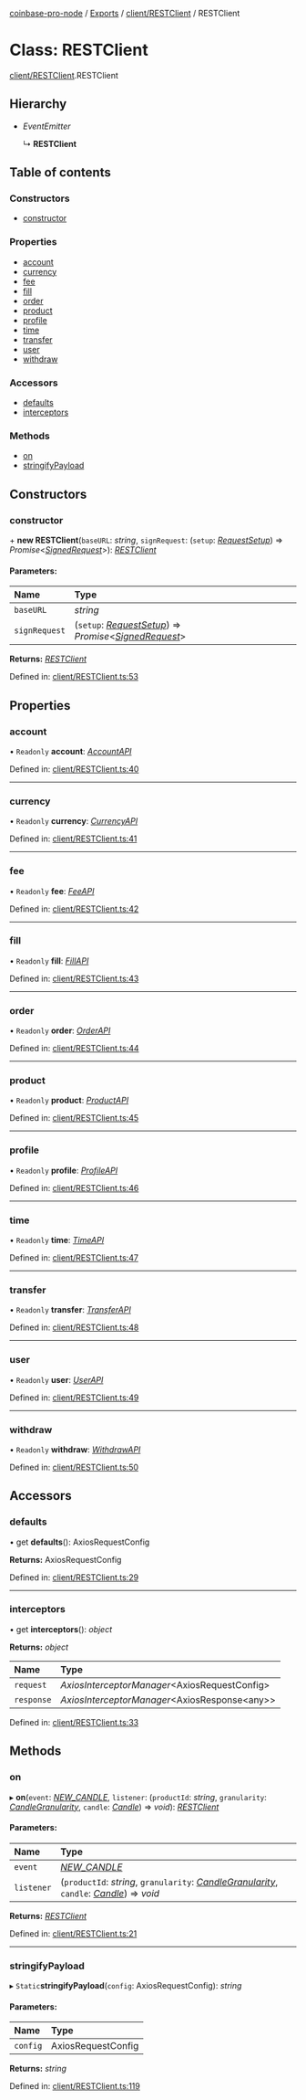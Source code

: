 [coinbase-pro-node](../README.md) / [Exports](../modules.md) / [client/RESTClient](../modules/client_restclient.md) / RESTClient

# Class: RESTClient

[client/RESTClient](../modules/client_restclient.md).RESTClient

## Hierarchy

* *EventEmitter*

  ↳ **RESTClient**

## Table of contents

### Constructors

- [constructor](client_restclient.restclient.md#constructor)

### Properties

- [account](client_restclient.restclient.md#account)
- [currency](client_restclient.restclient.md#currency)
- [fee](client_restclient.restclient.md#fee)
- [fill](client_restclient.restclient.md#fill)
- [order](client_restclient.restclient.md#order)
- [product](client_restclient.restclient.md#product)
- [profile](client_restclient.restclient.md#profile)
- [time](client_restclient.restclient.md#time)
- [transfer](client_restclient.restclient.md#transfer)
- [user](client_restclient.restclient.md#user)
- [withdraw](client_restclient.restclient.md#withdraw)

### Accessors

- [defaults](client_restclient.restclient.md#defaults)
- [interceptors](client_restclient.restclient.md#interceptors)

### Methods

- [on](client_restclient.restclient.md#on)
- [stringifyPayload](client_restclient.restclient.md#stringifypayload)

## Constructors

### constructor

\+ **new RESTClient**(`baseURL`: *string*, `signRequest`: (`setup`: [*RequestSetup*](../interfaces/auth_requestsigner.requestsetup.md)) => *Promise*<[*SignedRequest*](../interfaces/auth_requestsigner.signedrequest.md)\>): [*RESTClient*](client_restclient.restclient.md)

#### Parameters:

Name | Type |
:------ | :------ |
`baseURL` | *string* |
`signRequest` | (`setup`: [*RequestSetup*](../interfaces/auth_requestsigner.requestsetup.md)) => *Promise*<[*SignedRequest*](../interfaces/auth_requestsigner.signedrequest.md)\> |

**Returns:** [*RESTClient*](client_restclient.restclient.md)

Defined in: [client/RESTClient.ts:53](https://github.com/bennycode/coinbase-pro-node/blob/e63aeae/src/client/RESTClient.ts#L53)

## Properties

### account

• `Readonly` **account**: [*AccountAPI*](account_accountapi.accountapi.md)

Defined in: [client/RESTClient.ts:40](https://github.com/bennycode/coinbase-pro-node/blob/e63aeae/src/client/RESTClient.ts#L40)

___

### currency

• `Readonly` **currency**: [*CurrencyAPI*](currency_currencyapi.currencyapi.md)

Defined in: [client/RESTClient.ts:41](https://github.com/bennycode/coinbase-pro-node/blob/e63aeae/src/client/RESTClient.ts#L41)

___

### fee

• `Readonly` **fee**: [*FeeAPI*](fee_feeapi.feeapi.md)

Defined in: [client/RESTClient.ts:42](https://github.com/bennycode/coinbase-pro-node/blob/e63aeae/src/client/RESTClient.ts#L42)

___

### fill

• `Readonly` **fill**: [*FillAPI*](fill_fillapi.fillapi.md)

Defined in: [client/RESTClient.ts:43](https://github.com/bennycode/coinbase-pro-node/blob/e63aeae/src/client/RESTClient.ts#L43)

___

### order

• `Readonly` **order**: [*OrderAPI*](order_orderapi.orderapi.md)

Defined in: [client/RESTClient.ts:44](https://github.com/bennycode/coinbase-pro-node/blob/e63aeae/src/client/RESTClient.ts#L44)

___

### product

• `Readonly` **product**: [*ProductAPI*](product_productapi.productapi.md)

Defined in: [client/RESTClient.ts:45](https://github.com/bennycode/coinbase-pro-node/blob/e63aeae/src/client/RESTClient.ts#L45)

___

### profile

• `Readonly` **profile**: [*ProfileAPI*](profile_profileapi.profileapi.md)

Defined in: [client/RESTClient.ts:46](https://github.com/bennycode/coinbase-pro-node/blob/e63aeae/src/client/RESTClient.ts#L46)

___

### time

• `Readonly` **time**: [*TimeAPI*](time_timeapi.timeapi.md)

Defined in: [client/RESTClient.ts:47](https://github.com/bennycode/coinbase-pro-node/blob/e63aeae/src/client/RESTClient.ts#L47)

___

### transfer

• `Readonly` **transfer**: [*TransferAPI*](transfer_transferapi.transferapi.md)

Defined in: [client/RESTClient.ts:48](https://github.com/bennycode/coinbase-pro-node/blob/e63aeae/src/client/RESTClient.ts#L48)

___

### user

• `Readonly` **user**: [*UserAPI*](user_userapi.userapi.md)

Defined in: [client/RESTClient.ts:49](https://github.com/bennycode/coinbase-pro-node/blob/e63aeae/src/client/RESTClient.ts#L49)

___

### withdraw

• `Readonly` **withdraw**: [*WithdrawAPI*](withdraw_withdrawapi.withdrawapi.md)

Defined in: [client/RESTClient.ts:50](https://github.com/bennycode/coinbase-pro-node/blob/e63aeae/src/client/RESTClient.ts#L50)

## Accessors

### defaults

• get **defaults**(): AxiosRequestConfig

**Returns:** AxiosRequestConfig

Defined in: [client/RESTClient.ts:29](https://github.com/bennycode/coinbase-pro-node/blob/e63aeae/src/client/RESTClient.ts#L29)

___

### interceptors

• get **interceptors**(): *object*

**Returns:** *object*

Name | Type |
:------ | :------ |
`request` | *AxiosInterceptorManager*<AxiosRequestConfig\> |
`response` | *AxiosInterceptorManager*<AxiosResponse<any\>\> |

Defined in: [client/RESTClient.ts:33](https://github.com/bennycode/coinbase-pro-node/blob/e63aeae/src/client/RESTClient.ts#L33)

## Methods

### on

▸ **on**(`event`: [*NEW\_CANDLE*](../enums/product_productapi.productevent.md#new_candle), `listener`: (`productId`: *string*, `granularity`: [*CandleGranularity*](../enums/product_productapi.candlegranularity.md), `candle`: [*Candle*](../interfaces/product_productapi.candle.md)) => *void*): [*RESTClient*](client_restclient.restclient.md)

#### Parameters:

Name | Type |
:------ | :------ |
`event` | [*NEW\_CANDLE*](../enums/product_productapi.productevent.md#new_candle) |
`listener` | (`productId`: *string*, `granularity`: [*CandleGranularity*](../enums/product_productapi.candlegranularity.md), `candle`: [*Candle*](../interfaces/product_productapi.candle.md)) => *void* |

**Returns:** [*RESTClient*](client_restclient.restclient.md)

Defined in: [client/RESTClient.ts:21](https://github.com/bennycode/coinbase-pro-node/blob/e63aeae/src/client/RESTClient.ts#L21)

___

### stringifyPayload

▸ `Static`**stringifyPayload**(`config`: AxiosRequestConfig): *string*

#### Parameters:

Name | Type |
:------ | :------ |
`config` | AxiosRequestConfig |

**Returns:** *string*

Defined in: [client/RESTClient.ts:119](https://github.com/bennycode/coinbase-pro-node/blob/e63aeae/src/client/RESTClient.ts#L119)
